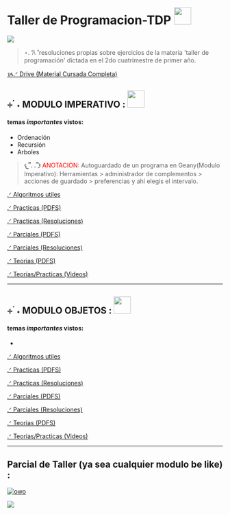 # Taller de Programacion-TDP  <img src="https://i.pinimg.com/736x/61/b2/87/61b287df6e65261ada6f6b274159881b.jpg" width="40" height="40">

<img src="https://i.pinimg.com/736x/80/f2/78/80f278dbe03db7e3d4ec4f8efec2cc46.jpg" width="" height="">


> ⋆. 𐙚 ˚resoluciones propias sobre ejercicios de la materia 'taller de programación' dictada en el 2do cuatrimestre de primer año.


<a href="https://drive.google.com/drive/folders/1Zima9quYKk92Z_nyHdGYrtXfBaZAGnwu" target="_blank">ᝰ.ᐟ Drive (Material Cursada Completa)</a>


## ⊹ ࣪ ˖ MODULO <font color="">IMPERATIVO</font> : <img src="https://i.pinimg.com/1200x/b5/e6/91/b5e691b2ffeaa7c31a22e94053af5029.jpg" width="40" height="">

#### temas ***importantes*** vistos: 
* Ordenación
* Recursión 
* Arboles


>**𐔌՞. .՞𐦯**<font color="red"> ANOTACION</font>: Autoguardado de un programa en Geany(Modulo Imperativo): Herramientas > administrador de complementos > acciones de guardado > preferencias y ahí elegis el intervalo.


<a href="https://github.com/dulicito/Taller-de-Programacion-TDP-/tree/main/%E2%8A%B9%20%E0%A3%AA%20%CB%96%20Algoritmos/%E2%8A%B9%20%E0%A3%AA%20%CB%96%20Modulo%20Imperativo" target="_blank">.ᐟ Algoritmos utiles</a>

<a href="https://drive.google.com/drive/folders/19dW_WunhpnnZtwKNRxm63wZa_KW-OkKF" target="_blank">.ᐟ Practicas (PDFS) 

<a href="https://github.com/dulicito/Taller-de-Programacion-TDP-/tree/main/%E2%8A%B9%20%E0%A3%AA%20%CB%96%20Modulo%20Imperativo%20/%E2%8A%B9%20%E0%A3%AA%20%CB%96Practicas" target="_blank">.ᐟ Practicas (Resoluciones)</a>

<a href="https://drive.google.com/drive/folders/1Mvh_OE30JeMtmmPuxIxFfnDu2EzgWEUz" target="_blank">.ᐟ Parciales (PDFS)</a> 

<a href="https://github.com/dulicito/Taller-de-Programacion-TDP-/tree/main/%E2%8A%B9%20%E0%A3%AA%20%CB%96%20Parciales/%E2%8A%B9%20%E0%A3%AA%20%CB%96%20Imperativo" target="_blank">.ᐟ Parciales (Resoluciones)</a> 

<a href="https://drive.google.com/drive/folders/1zh5JAgjEodbynRxS5s5YDH4NncYZUJXf" target="_blank">.ᐟ Teorias (PDFS)</a> 

<a href="https://www.youtube.com/watch?v=0dXSmfKcrhI&list=PL5dqmXOcJSUpBrwCN1A-kkkyGqANquoGC" target="_blank">.ᐟ Teorias/Practicas (Videos)</a>

---
## ⊹ ࣪ ˖ MODULO <font color="">OBJETOS</font> : <img src="https://i.pinimg.com/1200x/d8/69/79/d869796c4e22e634ecb251ec88bf5b2b.jpg" width="40" height="">

#### temas ***importantes*** vistos: 
*



<a href="" target="_blank">.ᐟ Algoritmos utiles</a>

<a href="https://drive.google.com/drive/folders/1inNAChdcVwViZBDoSSjQf5vAxA1Cu9xI">.ᐟ Practicas (PDFS) 

<a href="" target="_blank">.ᐟ Practicas (Resoluciones)</a>

<a href="https://drive.google.com/drive/folders/130eKK7YnpKqM_EFxeVC_4N5EFge-wR73">.ᐟ Parciales (PDFS)</a> 

<a href="" target="_blank">.ᐟ Parciales (Resoluciones)</a> 

<a href="https://drive.google.com/drive/folders/1IeaMepFtZ5NISUSv-vOwCXpbcOc-ZBLm">.ᐟ Teorias (PDFS)</a> 

<a href="https://www.youtube.com/watch?v=0ix-_zDUiAA&list=PL5dqmXOcJSUopX_vB_Rqyhe6HjMKlmaOa" target="_blank">.ᐟ Teorias/Practicas (Videos)</a>


---
## Parcial de Taller (ya sea cualquier modulo be like) :
[![owo](https://img.youtube.com/vi/Jb9Ebe_rA8M/0.jpg)](https://www.youtube.com/watch?v=Jb9Ebe_rA8M)



<img src="https://i.pinimg.com/736x/9b/97/8b/9b978b5094ec1ebaa7abc08a481d4541.jpg" width="" height="">
